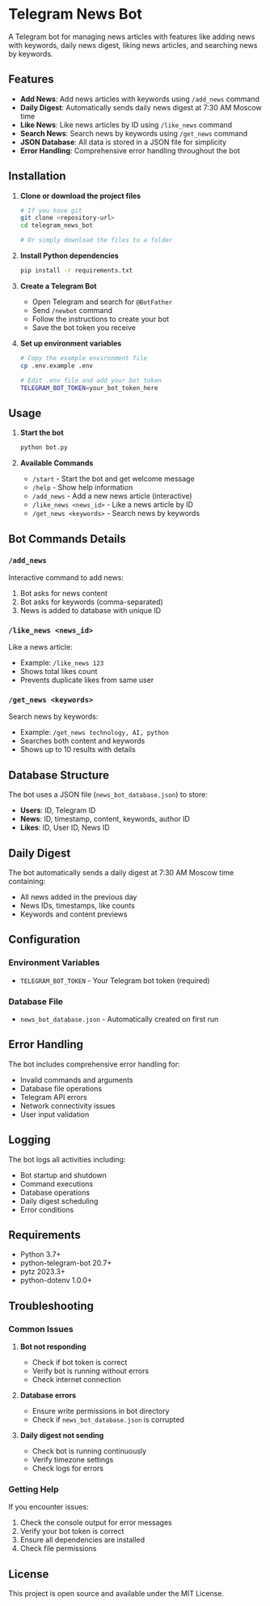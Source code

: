 # Telegram News Bot

A Telegram bot for managing news articles with features like adding news with keywords, daily news digest, liking news articles, and searching news by keywords.

## Features

- **Add News**: Add news articles with keywords using `/add_news` command
- **Daily Digest**: Automatically sends daily news digest at 7:30 AM Moscow time
- **Like News**: Like news articles by ID using `/like_news` command
- **Search News**: Search news by keywords using `/get_news` command
- **JSON Database**: All data is stored in a JSON file for simplicity
- **Error Handling**: Comprehensive error handling throughout the bot

## Installation

1. **Clone or download the project files**
   ```bash
   # If you have git
   git clone <repository-url>
   cd telegram_news_bot
   
   # Or simply download the files to a folder
   ```

2. **Install Python dependencies**
   ```bash
   pip install -r requirements.txt
   ```

3. **Create a Telegram Bot**
   - Open Telegram and search for `@BotFather`
   - Send `/newbot` command
   - Follow the instructions to create your bot
   - Save the bot token you receive

4. **Set up environment variables**
   ```bash
   # Copy the example environment file
   cp .env.example .env
   
   # Edit .env file and add your bot token
   TELEGRAM_BOT_TOKEN=your_bot_token_here
   ```

## Usage

1. **Start the bot**
   ```bash
   python bot.py
   ```

2. **Available Commands**
   - `/start` - Start the bot and get welcome message
   - `/help` - Show help information
   - `/add_news` - Add a new news article (interactive)
   - `/like_news <news_id>` - Like a news article by ID
   - `/get_news <keywords>` - Search news by keywords

## Bot Commands Details

### `/add_news`
Interactive command to add news:
1. Bot asks for news content
2. Bot asks for keywords (comma-separated)
3. News is added to database with unique ID

### `/like_news <news_id>`
Like a news article:
- Example: `/like_news 123`
- Shows total likes count
- Prevents duplicate likes from same user

### `/get_news <keywords>`
Search news by keywords:
- Example: `/get_news technology, AI, python`
- Searches both content and keywords
- Shows up to 10 results with details

## Database Structure

The bot uses a JSON file (`news_bot_database.json`) to store:

- **Users**: ID, Telegram ID
- **News**: ID, timestamp, content, keywords, author ID
- **Likes**: ID, User ID, News ID

## Daily Digest

The bot automatically sends a daily digest at 7:30 AM Moscow time containing:
- All news added in the previous day
- News IDs, timestamps, like counts
- Keywords and content previews

## Configuration

### Environment Variables
- `TELEGRAM_BOT_TOKEN` - Your Telegram bot token (required)

### Database File
- `news_bot_database.json` - Automatically created on first run

## Error Handling

The bot includes comprehensive error handling for:
- Invalid commands and arguments
- Database file operations
- Telegram API errors
- Network connectivity issues
- User input validation

## Logging

The bot logs all activities including:
- Bot startup and shutdown
- Command executions
- Database operations
- Daily digest scheduling
- Error conditions

## Requirements

- Python 3.7+
- python-telegram-bot 20.7+
- pytz 2023.3+
- python-dotenv 1.0.0+

## Troubleshooting

### Common Issues

1. **Bot not responding**
   - Check if bot token is correct
   - Verify bot is running without errors
   - Check internet connection

2. **Database errors**
   - Ensure write permissions in bot directory
   - Check if `news_bot_database.json` is corrupted

3. **Daily digest not sending**
   - Check bot is running continuously
   - Verify timezone settings
   - Check logs for errors

### Getting Help

If you encounter issues:
1. Check the console output for error messages
2. Verify your bot token is correct
3. Ensure all dependencies are installed
4. Check file permissions

## License

This project is open source and available under the MIT License.
